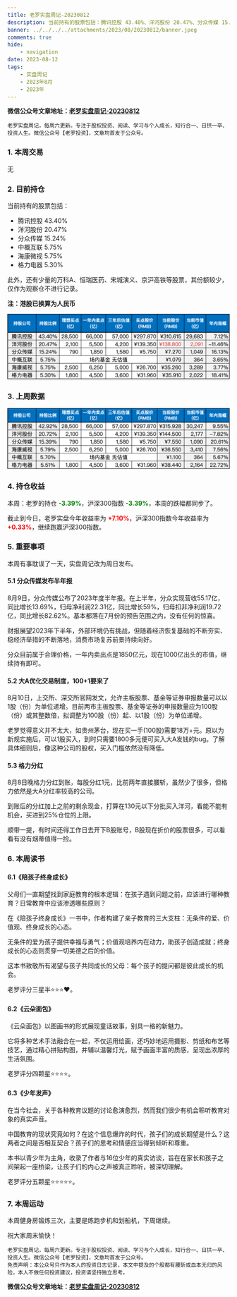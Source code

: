 ```yaml
---
title: 老罗实盘周记-20230812
description: 当前持有的股票包括：腾讯控股 43.40%、洋河股份 20.47%、分众传媒 15.24%、中概互联 5.75%、海康微视 5.75%、格力电器 5.30%。此外，还有少量的万科A、恒瑞医药、宋城演义、京沪高铁等股票，其份额较少，仅作为观察仓不进行记录。本周：老罗的持仓 -3.39%，沪深300指数 -3.39%，本周的跌幅都同步了。老罗实盘今年收益率为 +7.10%，沪深300指数今年收益率为 +0.33%，继续跑赢沪深300指数。
banner: ../../../../attachments/2023/08/20230812/banner.jpeg
comments: true
hide:
    - navigation
date: 2023-08-12
tags:
    - 实盘周记
    - 2023年8月
    - 2023年
---
```


__微信公众号文章地址：[老罗实盘周记-20230812](https://mp.weixin.qq.com/s/fj-7fcwJ13_j_EMffwL9ng)__

```
老罗实盘周记，每周六更新。专注于股权投资、阅读、学习与个人成长，知行合一、日拱一卒、投资人生。微信公众号【老罗投资】，文章均首发于公众号。
```

### 1. 本周交易

无

### 2. 目前持仓

当前持有的股票包括：

+ 腾讯控股 43.40%
+ 洋河股份 20.47%
+ 分众传媒 15.24%
+ 中概互联 5.75%
+ 海康微视 5.75%
+ 格力电器 5.30%

此外，还有少量的万科A、恒瑞医药、宋城演义、京沪高铁等股票，其份额较少，仅作为观察仓不进行记录。

**注：港股已换算为人民币**

![目前持仓](../../../attachments/2023/08/20230812/1.png)

### 3. 上周数据

![上周数据](../../../attachments/2023/08/20230812/2.png)

### 4. 持仓收益

本周：老罗的持仓 <strong style="color:green;">-3.39%</strong>，沪深300指数 <strong style="color:green;">-3.39%</strong>，本周的跌幅都同步了。

截止到今日，老罗实盘今年收益率为 <strong style="color:red;">+7.10%</strong>，沪深300指数今年收益率为 <strong style="color:red;">+0.33%</strong>，继续跑赢沪深300指数。

### 5. 重要事项

本周有事耽误了一天，实盘周记改为周日发布。

#### 5.1 分众传媒发布半年报

8月9日，分众传媒公布了2023年度半年报。在上半年，分众实现营收55.17亿，同比增长13.69%，归母净利润22.31亿，同比增长59%，归母扣非净利润19.72亿，同比增长82.62%。基本都落在7月份的预告范围之内，没有任何的惊喜。

财报展望2023年下半年，外部环境仍有挑战，但随着经济恢复基础的不断夯实、稳经济举措的不断落地，消费市场复苏前景持续向好。

分众目前属于合理价格，一年内卖出点是1850亿元，现在1000亿出头的市值，继续持有即可。

#### 5.2 大A优化交易制度，100+1要来了

8月10日，上交所、深交所官网发文，允许主板股票、基金等证券申报数量可以以1股（份）为单位递增。目前两市主板股票、基金等证券的申报数量应为100股（份）或其整数倍，拟调整为100股（份）起、以1股（份）为单位递增。

老罗觉得意义并不太大，如贵州茅台，现在买一手(100股)需要18万+元。原以为新规实施后，可以1股买入，到时只需要1800多元便可买入大A发钱的bug。了解具体细则后，像这种公司的股权，买入门槛依然没有降低。

#### 5.3 格力分红

8月8日晚格力分红到账，每股分红1元，比前两年直接腰斩，虽然少了很多，但格力依然是大A分红率较高的公司。

到账后的分红加上之前的剩余现金，打算在130元以下分批买入洋河，看能不能有机会，买进到25%仓位的上限。

顺带一提，有时间还得工作日去开下B股账号，B股现在折价的股票很多，可以看看有没有烟蒂值得一捡。

### 6. 本周读书

#### 6.1《陪孩子终身成长》

父母们一直期望找到家庭教育的根本逻辑：在孩子遇到问题之前，应该进行哪种教育？日常教育中应该渗透哪些原则？

在《陪孩子终身成长》一书中，作者构建了亲子教育的三大支柱：无条件的爱、价值观、终身成长的心态。

无条件的爱为孩子提供幸福与勇气；价值观培养内在动力，助孩子创造成就；终身成长的心态则贯穿一切美德之后的价值。

这本书致敬所有渴望与孩子共同成长的父母：每个孩子的提问都是彼此成长的机会。

老罗评分三星半⭐️⭐️⭐️❤️。

#### 6.2《云朵面包》

《云朵面包》以图画书的形式展现童话故事，别具一格的新魅力。

它将多种艺术手法融合在一起，不仅运用绘画，还巧妙地运用摄影、剪纸和布艺等技艺，通过精心拼贴构图，并辅以温馨灯光，赋予画面丰富的质感，呈现出浓厚的生活氛围。

老罗评分四颗星⭐️⭐️⭐️⭐️。

#### 6.3《少年发声》

在当今社会，关于各种教育议题的讨论愈演愈烈，然而我们很少有机会聆听教育对象的真实声音。

中国教育的现状究竟如何？在这个信息爆炸的时代，孩子们的成长期望是什么？这两者之间是否相互契合？孩子们的思考和情感应当得到倾听和尊重。

本书以青少年为主角，收录了作者与16位少年的真实访谈，旨在在家长和孩子之间架起一座桥梁，让孩子们的内心之声被真正聆听，被深切理解。

老罗评分五颗星⭐️⭐️⭐️⭐️⭐️。

### 7. 本周运动

本周健身房锻炼三次，主要是练跑步机和划船机，下周继续。

祝大家周末愉快！

```
老罗实盘周记，每周六更新。专注于股权投资、阅读、学习与个人成长，知行合一、日拱一卒、投资人生。微信公众号【老罗投资】，文章均首发于公众号。
免责声明：本公众号只作为本人的投资日志记录，本文中提及的个股都有腰斩或血本无归的风险，本人不做任何投资建议，投资请坚持独立思考。
```

__微信公众号文章地址：[老罗实盘周记-20230812](https://mp.weixin.qq.com/s/fj-7fcwJ13_j_EMffwL9ng)__